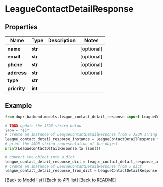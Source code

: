 # LeagueContactDetailResponse


## Properties

Name | Type | Description | Notes
------------ | ------------- | ------------- | -------------
**name** | **str** |  | [optional] 
**email** | **str** |  | [optional] 
**phone** | **str** |  | [optional] 
**address** | **str** |  | [optional] 
**type** | **str** |  | 
**priority** | **int** |  | 

## Example

```python
from dupr_backend.models.league_contact_detail_response import LeagueContactDetailResponse

# TODO update the JSON string below
json = "{}"
# create an instance of LeagueContactDetailResponse from a JSON string
league_contact_detail_response_instance = LeagueContactDetailResponse.from_json(json)
# print the JSON string representation of the object
print(LeagueContactDetailResponse.to_json())

# convert the object into a dict
league_contact_detail_response_dict = league_contact_detail_response_instance.to_dict()
# create an instance of LeagueContactDetailResponse from a dict
league_contact_detail_response_from_dict = LeagueContactDetailResponse.from_dict(league_contact_detail_response_dict)
```
[[Back to Model list]](../README.md#documentation-for-models) [[Back to API list]](../README.md#documentation-for-api-endpoints) [[Back to README]](../README.md)


